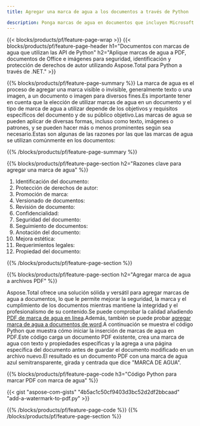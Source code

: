 ```yaml
---
title: Agregar una marca de agua a los documentos a través de Python

description: Ponga marcas de agua en documentos que incluyen Microsoft Word, Excel, PowerPoint, PDF e imágenes a través de su aplicación Python.Agregue texto o marca de agua de imagen gratis en línea a través de la aplicación.
---
```


{{< blocks/products/pf/feature-page-wrap >}}
{{< blocks/products/pf/feature-page-header h1="Documentos con marcas de agua que utilizan las API de Python" h2="Aplique marcas de agua a PDF, documentos de Office e imágenes para seguridad, identificación y protección de derechos de autor utilizando Aspose.Total para Python a través de .NET." >}}

{{% blocks/products/pf/feature-page-summary %}}
La marca de agua es el proceso de agregar una marca visible o invisible, generalmente texto o una imagen, a un documento o imagen para diversos fines.Es importante tener en cuenta que la elección de utilizar marcas de agua en un documento y el tipo de marca de agua a utilizar depende de los objetivos y requisitos específicos del documento y de su público objetivo.Las marcas de agua se pueden aplicar de diversas formas, incluso como texto, imágenes o patrones, y se pueden hacer más o menos prominentes según sea necesario.Estas son algunas de las razones por las que las marcas de agua se utilizan comúnmente en los documentos:

{{% /blocks/products/pf/feature-page-summary  %}}

{{% blocks/products/pf/feature-page-section  h2="Razones clave para agregar una marca de agua" %}}

1. Identificación del documento:
1. Protección de derechos de autor:
1. Promoción de marca:
1. Versionado de documentos:
1. Revisión de documento:
1. Confidencialidad:
1. Seguridad del documento:
1. Seguimiento de documentos:
1. Anotación del documento:
1. Mejora estética:
1. Requerimientos legales:
1. Propiedad del documento:

{{% /blocks/products/pf/feature-page-section %}}

{{% blocks/products/pf/feature-page-section  h2="Agregar marca de agua a archivos PDF" %}}

Aspose.Total ofrece una solución sólida y versátil para agregar marcas de agua a documentos, lo que le permite mejorar la seguridad, la marca y el cumplimiento de los documentos mientras mantiene la integridad y el profesionalismo de su contenido.Se puede comprobar la calidad añadiendo [PDF de marca de agua en línea](https://products.aspose.com/total/python-net/watermark/pdf/).Además, también se puede probar [agregar marca de agua a documentos de word](https://products.aspose.com/total/python-net/watermark/word/).A continuación se muestra el código Python que muestra cómo iniciar la inserción de marcas de agua en PDF.Este código carga un documento PDF existente, crea una marca de agua con texto y propiedades específicas y la agrega a una página específica del documento antes de guardar el documento modificado en un archivo nuevo.El resultado es un documento PDF con una marca de agua azul semitransparente, girada y centrada que dice "MARCA DE AGUA".

{{% blocks/products/pf/feature-page-code h3="Código Python para marcar PDF con marca de agua" %}}

{{< gist "aspose-com-gists" "4b5ac1c50cf9403d3bc52d2df2bbcaad" "add-a-watermark-to-pdf.py" >}}

{{% /blocks/products/pf/feature-page-code  %}}
{{% /blocks/products/pf/feature-page-section %}}